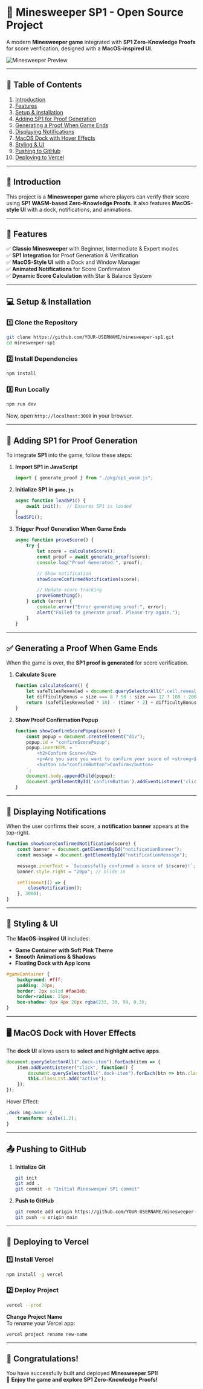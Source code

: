# **🚀 Minesweeper SP1 - Open Source Project**  

A modern **Minesweeper game** integrated with **SP1 Zero-Knowledge Proofs** for score verification, designed with a **MacOS-inspired UI**.  

![Minesweeper Preview](./assets/minesweeper-preview.png)  

---

## **📜 Table of Contents**
1. [Introduction](#-introduction)
2. [Features](#-features)
3. [Setup & Installation](#-setup--installation)
4. [Adding SP1 for Proof Generation](#-adding-sp1-for-proof-generation)
5. [Generating a Proof When Game Ends](#-generating-a-proof-when-game-ends)
6. [Displaying Notifications](#-displaying-notifications)
7. [MacOS Dock with Hover Effects](#-macos-dock-with-hover-effects)
8. [Styling & UI](#-styling--ui)
9. [Pushing to GitHub](#-pushing-to-github)
10. [Deploying to Vercel](#-deploying-to-vercel)

---

## **📌 Introduction**  
This project is a **Minesweeper game** where players can verify their score using **SP1 WASM-based Zero-Knowledge Proofs**. It also features **MacOS-style UI** with a dock, notifications, and animations.

---

## **🚀 Features**
✅ **Classic Minesweeper** with Beginner, Intermediate & Expert modes  
✅ **SP1 Integration** for Proof Generation & Verification  
✅ **MacOS-Style UI** with a Dock and Window Manager  
✅ **Animated Notifications** for Score Confirmation  
✅ **Dynamic Score Calculation** with Star & Balance System  

---

## **💻 Setup & Installation**
### **1️⃣ Clone the Repository**
```sh
git clone https://github.com/YOUR-USERNAME/minesweeper-sp1.git
cd minesweeper-sp1
```

### **2️⃣ Install Dependencies**
```sh
npm install
```

### **3️⃣ Run Locally**
```sh
npm run dev
```
Now, open `http://localhost:3000` in your browser.

---

## **🔗 Adding SP1 for Proof Generation**
To integrate **SP1** into the game, follow these steps:

1. **Import SP1 in JavaScript**
   ```js
   import { generate_proof } from "./pkg/sp1_wasm.js";
   ```

2. **Initialize SP1 in `game.js`**
   ```js
   async function loadSP1() {
       await init();  // Ensures SP1 is loaded
   }
   loadSP1();
   ```

3. **Trigger Proof Generation When Game Ends**
   ```js
   async function proveScore() {
       try {
           let score = calculateScore();
           const proof = await generate_proof(score);
           console.log("Proof Generated:", proof);

           // Show notification
           showScoreConfirmedNotification(score);

           // Update score tracking
           proveSomething();
       } catch (error) {
           console.error("Error generating proof:", error);
           alert("Failed to generate proof. Please try again.");
       }
   }
   ```

---

## **✅ Generating a Proof When Game Ends**
When the game is over, the **SP1 proof is generated** for score verification.

1. **Calculate Score**
   ```js
   function calculateScore() {
       let safeTilesRevealed = document.querySelectorAll(".cell.revealed").length;
       let difficultyBonus = size === 8 ? 50 : size === 12 ? 100 : 200;
       return (safeTilesRevealed * 10) - (timer * 2) + difficultyBonus;
   }
   ```

2. **Show Proof Confirmation Popup**
   ```js
   function showConfirmScorePopup(score) {
       const popup = document.createElement("div");
       popup.id = "confirmScorePopup";
       popup.innerHTML = `
           <h2>Confirm Score</h2>
           <p>Are you sure you want to confirm your score of <strong>${score}</strong>?</p>
           <button id="confirmButton">Confirm</button>
       `;
       document.body.appendChild(popup);
       document.getElementById('confirmButton').addEventListener('click', () => proveScore());
   }
   ```

---

## **🔔 Displaying Notifications**
When the user confirms their score, a **notification banner** appears at the top-right.

```js
function showScoreConfirmedNotification(score) {
    const banner = document.getElementById("notificationBanner");
    const message = document.getElementById("notificationMessage");

    message.innerText = `Successfully confirmed a score of ${score}!`;
    banner.style.right = "20px"; // Slide in

    setTimeout(() => {
        closeNotification();
    }, 3000);
}
```

---

## **🎨 Styling & UI**
The **MacOS-inspired UI** includes:
- **Game Container with Soft Pink Theme**
- **Smooth Animations & Shadows**
- **Floating Dock with App Icons**

```css
#gameContainer {
    background: #fff;
    padding: 20px;
    border: 2px solid #fae1eb;
    border-radius: 15px;
    box-shadow: 0px 4px 20px rgba(233, 30, 99, 0.3);
}
```

---

## **🖥️ MacOS Dock with Hover Effects**
The **dock UI** allows users to **select and highlight active apps**.

```js
document.querySelectorAll(".dock-item").forEach(item => {
    item.addEventListener("click", function() {
        document.querySelectorAll(".dock-item").forEach(btn => btn.classList.remove("active"));
        this.classList.add("active");
    });
});
```

Hover Effect:
```css
.dock img:hover {
    transform: scale(1.2);
}
```

---

## **📤 Pushing to GitHub**
1. **Initialize Git**
   ```sh
   git init
   git add .
   git commit -m "Initial Minesweeper SP1 commit"
   ```

2. **Push to GitHub**
   ```sh
   git remote add origin https://github.com/YOUR-USERNAME/minesweeper-sp1.git
   git push -u origin main
   ```

---

## **🚀 Deploying to Vercel**
### **1️⃣ Install Vercel**
```sh
npm install -g vercel
```

### **2️⃣ Deploy Project**
```sh
vercel --prod
```

**Change Project Name**  
To rename your Vercel app:
```sh
vercel project rename new-name
```

---

## **🎉 Congratulations!**
You have successfully built and deployed **Minesweeper SP1**!  
💖 **Enjoy the game and explore SP1 Zero-Knowledge Proofs!**
